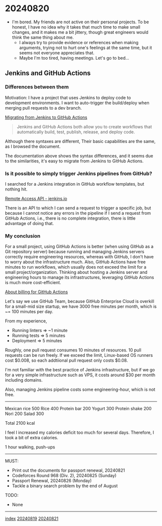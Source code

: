 <head><meta name="viewport" content="width=device-width, initial-scale=1.0, user-scalable=yes" /><meta charset="UTF-8"></head>

# 20240820

- I\'m bored. My friends are not active on their personal projects. To be honest, I have no idea why it takes that much time to make small changes, and it makes me a bit jittery, though great engineers would think the same thing about me.
	- I always try to provide evidence or references when making arguments, trying not to hurt one\'s feelings at the same time, but it seems not everyone appreciates that.
	- Maybe I\'m too tired, having meetings. Let\'s go to bed...

## Jenkins and GitHub Actions

### Differences between them

Motivation: I have a project that uses Jenkins to deploy code to development environments. I want to auto-trigger the build/deploy when merging pull requests to a dev branch.

[Migrating from Jenkins to GitHub Actions](https://docs.github.com/en/actions/migrating-to-github-actions/manually-migrating-to-github-actions/migrating-from-jenkins-to-github-actions)

> Jenkins and GitHub Actions both allow you to create workflows that automatically build, test, publish, release, and deploy code.

Although there syntaxes are different, Their basic capabilities are the same, as I browsed the document.

The documentation above shows the syntax differences, and it seems due to the similarities, it\'s easy to migrate from Jenkins to GitHub Actions.

### Is it possible to simply trigger Jenkins pipelines from GitHub?

I searched for a Jenkins integration in GitHub workflow templates, but nothing hit.

[Remote Access API - jenkins.io](https://www.jenkins.io/doc/book/using/remote-access-api/)

There is an API to which I can send a request to trigger a specific job, but because I cannot notice any errors in the pipeline if I send a request from GitHub Actions, i.e., there is no complete integration, there is little advantage of doing that.

### My conclusion

For a small project, using GitHub Actions is better (when using GitHub as a Git repository server) because running and managing Jenkins servers correctly require engineering resources, whereas with GitHub, I don\'t have to worry about the infrastructure much. Also, GitHub Actions have free minutes to run workflows, which usually does not exceed the limit for a small project/organization. Thinking about hosting a Jenkins server and engineering hours to manage its infrastructures, leveraging GitHub Actions is much more cost-efficient.

[About billing for GitHub Actions](https://docs.github.com/en/billing/managing-billing-for-github-actions/about-billing-for-github-actions)

Let\'s say we use GitHub Team, because GitHub Enterprise Cloud is overkill for a small-mid size startup, we have 3000 free minutes per month, which is \~= 100 minutes per day.

From my experience,

- Running linters => \~1 minute
- Running tests => 5 minutes
- Deployment => 5 minutes

Roughly, one pull request consumes 10 minutes of resources. 10 pull requests can be run freely. If we exceed the limit, Linux-based OS runners cost $0.008, so each addtiional pull request only costs $0.08.

I\'m not familiar with the best practice of Jenkins infrastructure, but if we go for a very simple infrastructure such as VPS, it costs around $30 per month including domains.

Also, managing Jenkins pipeline costs some engineering-hour, which is not free.

---

Mexican rice 500
Rice 400
Protein bar 200
Yogurt 300
Protein shake 200
Nori 200
Salad 300

Total 2100 kcal

I feel I increased my calories deficit too much for several days. Therefore, I took a bit of extra calories.

1 hour walking, push-ups

---

MUST:

- Print out the documents for passport renewal, 20240821
- Codeforces Round 968 (Div. 2), 20240825 (Sunday)
- Passport Renewal, 20240826 (Monday)
- Tackle a binary search problem by the end of August

TODO:

- None

---

[index](../../index.html)
[20240819](20240819.html)
[20240821](20240821.html)
